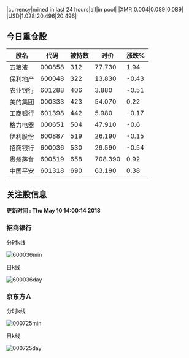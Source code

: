 |currency|mined in last 24 hours|all|in pool|
|XMR|0.004|0.089|0.089|
|USD|1.028|20.496|20.496|

## 今日重仓股 

|股名|代码|被持数|时价|涨跌%|
|---|---|---|---|---|
|五粮液|000858|312|77.730|1.94|
|保利地产|600048|322|13.830|-0.43|
|农业银行|601288|406|3.880|-0.51|
|美的集团|000333|423|54.070|0.22|
|工商银行|601398|442|5.980|-0.17|
|格力电器|000651|504|47.910|-0.6|
|伊利股份|600887|519|26.190|-0.15|
|招商银行|600036|530|29.590|-0.54|
|贵州茅台|600519|658|708.390|0.92|
|中国平安|601318|690|63.190|0.38|

## 关注股信息
**更新时间 : Thu May 10 14:00:14 2018**
### 招商银行 
分时k线

![600036min](http://image.sinajs.cn/newchart/min/n/sh600036.gif)

日k线

![600036day](http://image.sinajs.cn/newchart/daily/n/sh600036.gif)

### 京东方Ａ 
分时k线

![000725min](http://image.sinajs.cn/newchart/min/n/sz000725.gif)

日k线

![000725day](http://image.sinajs.cn/newchart/daily/n/sz000725.gif)
